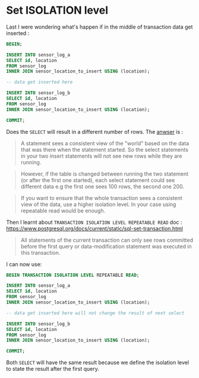 # Set ISOLATION level

Last I were wondering what's happen if in the middle of transaction data get inserted :

```SQL
BEGIN;

INSERT INTO sensor_log_a
SELECT id, location
FROM sensor_log
INNER JOIN sensor_location_to_insert USING (location);

-- data get inserted here

INSERT INTO sensor_log_b
SELECT id, location
FROM sensor_log
INNER JOIN sensor_location_to_insert USING (location);

COMMIT;
```

Does the `SELECT` will result in a different number of rows. The [anwser](http://dba.stackexchange.com/a/160171/100437) is :

> A statement sees a consistent view of the "world" based on the data that was there when the statement started. So the select statements in your two insert statements will not see new rows while they are running.

> However, if the table is changed between running the two statement (or after the first one started), each select statement could see different data e.g the first one sees 100 rows, the second one 200.

> If you want to ensure that the whole transaction sees a consistent view of the data, use a higher isolation level. In your case using repeatable read would be enough.

Then I learnt about `TRANSACTION ISOLATION LEVEL REPEATABLE READ` doc : https://www.postgresql.org/docs/current/static/sql-set-transaction.html

> All statements of the current transaction can only see rows committed before the first query or data-modification statement was executed in this transaction.

I can now use:

```SQL
BEGIN TRANSACTION ISOLATION LEVEL REPEATABLE READ;

INSERT INTO sensor_log_a
SELECT id, location
FROM sensor_log
INNER JOIN sensor_location_to_insert USING (location);

-- data get inserted here will not change the result of next select

INSERT INTO sensor_log_b
SELECT id, location
FROM sensor_log
INNER JOIN sensor_location_to_insert USING (location);

COMMIT;
```

Both `SELECT` will have the same result because we define the isolation level to state the result after the first query.
